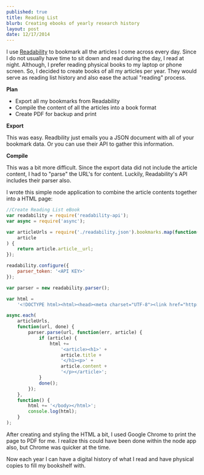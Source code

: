 ```yaml
---
published: true
title: Reading List
blurb: Creating ebooks of yearly research history
layout: post
date: 12/17/2014
---
```


I use [Readability](http://readability.com) to bookmark all the articles I come across every day. Since I do not usually have time to sit down and read during the day, I read at night. Although, I prefer reading physical books to my laptop or phone screen. So, I decided to create books of all my articles per year. They would serve as reading list history and also ease the actual "reading" process.

**Plan**

- Export all my bookmarks from Readability
- Compile the content of all the articles into a book format
- Create PDF for backup and print

**Export**

This was easy. Readbility just emails you a JSON document with all of your bookmark data. Or you can use their API to gather this information.

**Compile**

This was a bit more difficult. Since the export data did not include the article content, I had to "parse" the URL's for content. Luckily, Readability's API includes their parser also.

I wrote this simple node application to combine the article contents together into a HTML page:

```javascript
//Create Reading List eBook
var readability = require('readability-api');
var async = require('async');

var articleUrls = require('./readability.json').bookmarks.map(function(
	article
) {
	return article.article__url;
});

readability.configure({
	parser_token: '<API KEY>'
});

var parser = new readability.parser();

var html =
	'<!DOCTYPE html><html><head><meta charset="UTF-8"><link href="http://maxcdn.bootstrapcdn.com/bootstrap/3.3.1/css/bootstrap.min.css" rel="stylesheet"><title>Reading Material 2014</title></head><body class="container">';

async.each(
	articleUrls,
	function(url, done) {
		parser.parse(url, function(err, article) {
			if (article) {
				html +=
					'<article><h1>' +
					article.title +
					'</h1><p>' +
					article.content +
					'</p></article>';
			}
			done();
		});
	},
	function() {
		html += '</body></html>';
		console.log(html);
	}
);
```

After creating and styling the HTML a bit, I used Google Chrome to print the page to PDF for me. I realize this could have been done within the node app also, but Chrome was quicker at the time.

Now each year I can have a digital history of what I read and have physical copies to fill my bookshelf with.
